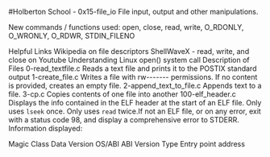 #Holberton School - 0x15-file_io File input, output and other manipulations.

New commands / functions used:
open, close, read, write, O_RDONLY, O_WRONLY, O_RDWR, STDIN_FILENO

Helpful Links
Wikipedia on file descriptors
ShellWaveX - read, write, and close on Youtube
Understanding Linux open() system call
Description of Files
0-read_textfile.c
Reads a text file and prints it to the POSTIX standard output
1-create_file.c
Writes a file with rw------- permissions. If no content is provided, creates an empty file.
2-append_text_to_file.c
Appends text to a file.
3-cp.c
Copies contents of one file into another
100-elf_header.c
Displays the info contained in the ELF header at the start of an ELF file. Only uses ``lseek`` once. Only uses ``read`` twice.If not an ELF file, or on any error, exit with a status code 98, and display a comprehensive error to STDERR.
Information displayed:

Magic
Class
Data
Version
OS/ABI
ABI Version
Type
Entry point address
